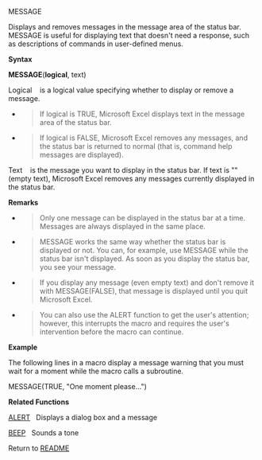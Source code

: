 MESSAGE

Displays and removes messages in the message area of the status bar.
MESSAGE is useful for displaying text that doesn't need a response, such
as descriptions of commands in user-defined menus.

**Syntax**

**MESSAGE**(**logical**, text)

Logical&nbsp;&nbsp;&nbsp;&nbsp;is a logical value specifying whether to
display or remove a message.

  - > If logical is TRUE, Microsoft Excel displays text in the message
    > area of the status bar.

  - > If logical is FALSE, Microsoft Excel removes any messages, and the
    > status bar is returned to normal (that is, command help messages
    > are displayed).

Text&nbsp;&nbsp;&nbsp;&nbsp;is the message you want to display in the
status bar. If text is "" (empty text), Microsoft Excel removes any
messages currently displayed in the status bar.

**Remarks**

  - > Only one message can be displayed in the status bar at a time.
    > Messages are always displayed in the same place.

  - > MESSAGE works the same way whether the status bar is displayed or
    > not. You can, for example, use MESSAGE while the status bar isn't
    > displayed. As soon as you display the status bar, you see your
    > message.

  - > If you display any message (even empty text) and don't remove it
    > with MESSAGE(FALSE), that message is displayed until you quit
    > Microsoft Excel.

  - > You can also use the ALERT function to get the user's attention;
    > however, this interrupts the macro and requires the user's
    > intervention before the macro can continue.


**Example**

The following lines in a macro display a message warning that you must
wait for a moment while the macro calls a subroutine.

MESSAGE(TRUE, "One moment please...")

**Related Functions**

[ALERT](ALERT.md)&nbsp;&nbsp;&nbsp;Displays a dialog box and a message

[BEEP](BEEP.md)&nbsp;&nbsp;&nbsp;Sounds a tone



Return to [README](README.md)

